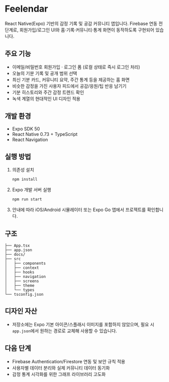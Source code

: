 # Feelendar

React Native(Expo) 기반의 감정 기록 및 공감 커뮤니티 앱입니다. Firebase 연동 전 단계로, 회원가입/로그인 UI와 홈·기록·커뮤니티·통계 화면이 동작하도록 구현되어 있습니다.

## 주요 기능
- 이메일/비밀번호 회원가입 · 로그인 폼 (로컬 상태로 즉시 로그인 처리)
- 오늘의 기분 기록 및 공개 범위 선택
- 최신 기분 카드, 커뮤니티 요약, 주간 통계 등을 제공하는 홈 화면
- 비슷한 감정을 가진 사용자 피드에서 공감/응원/팁 반응 남기기
- 기분 히스토리와 주간 감정 트렌드 확인
- 녹색 계열의 현대적인 UI 디자인 적용

## 개발 환경
- Expo SDK 50
- React Native 0.73 + TypeScript
- React Navigation

## 실행 방법
1. 의존성 설치
   ```bash
   npm install
   ```
2. Expo 개발 서버 실행
   ```bash
   npm run start
   ```
3. 안내에 따라 iOS/Android 시뮬레이터 또는 Expo Go 앱에서 프로젝트를 확인합니다.

## 구조
```
├── App.tsx
├── app.json
├── docs/
├── src
│   ├── components
│   ├── context
│   ├── hooks
│   ├── navigation
│   ├── screens
│   ├── theme
│   └── types
└── tsconfig.json
```

## 디자인 자산
- 저장소에는 Expo 기본 아이콘/스플래시 이미지를 포함하지 않았으며, 필요 시 `app.json`에서 원하는 경로로 교체해 사용할 수 있습니다.

## 다음 단계
- Firebase Authentication/Firestore 연동 및 보안 규칙 적용
- 사용자별 데이터 분리와 실제 커뮤니티 데이터 동기화
- 감정 통계 시각화를 위한 그래프 라이브러리 고도화

